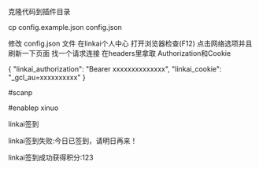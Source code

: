 克隆代码到插件目录

cp config.example.json config.json

修改 config.json 文件
在linkai个人中心   打开浏览器检查(F12) 点击网络选项并且刷新一下页面 找一个请求连接
在headers里拿取 Authorization和Cookie


{
  "linkai_authorization": "Bearer xxxxxxxxxxxxxx",
  "linkai_cookie": "_gcl_au=xxxxxxxxxx"
}




#scanp


#enablep xinuo


linkai签到

linkai签到失败:今日已签到，请明日再来！

linkai签到成功获得积分:123
